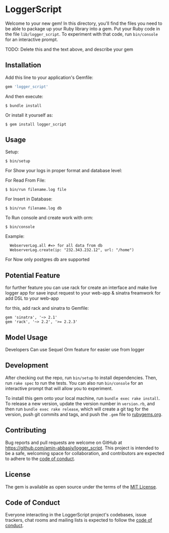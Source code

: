 # LoggerScript

Welcome to your new gem! In this directory, you'll find the files you need to be able to package up your Ruby library into a gem. Put your Ruby code in the file `lib/logger_script`. To experiment with that code, run `bin/console` for an interactive prompt.

TODO: Delete this and the text above, and describe your gem

## Installation

Add this line to your application's Gemfile:

```ruby
gem 'logger_script'
```

And then execute:

    $ bundle install

Or install it yourself as:

    $ gem install logger_script

## Usage

Setup: 

    $ bin/setup

For Show your logs in proper format and database level:

For Read From File:

    $ bin/run filename.log file

For Insert in Database:

    $ bin/run filename.log db

To Run console and create work with orm:

    $ bin/console

Example:

      WebserverLog.all #=> for all data from db
      WebserverLog.create(ip: "232.343.232.12", url: "/home") 

 For Now only postgres db are supported

## Potential Feature

for further feature you can use rack for create an interface and make live logger app for save input request to your web-app & sinatra freamwork for add DSL to your web-app

for this, add rack and sinatra to Gemfile:

    gem 'sinatra', '~> 2.1'
    gem 'rack', '~> 2.2', '>= 2.2.3'

## Model Usage
  
  Developers Can use Sequel Orm feature for easier use from logger 

## Development

After checking out the repo, run `bin/setup` to install dependencies. Then, run `rake spec` to run the tests. You can also run `bin/console` for an interactive prompt that will allow you to experiment.

To install this gem onto your local machine, run `bundle exec rake install`. To release a new version, update the version number in `version.rb`, and then run `bundle exec rake release`, which will create a git tag for the version, push git commits and tags, and push the `.gem` file to [rubygems.org](https://rubygems.org).

## Contributing

Bug reports and pull requests are welcome on GitHub at https://github.com/amin-abbasiy/logger_script. This project is intended to be a safe, welcoming space for collaboration, and contributors are expected to adhere to the [code of conduct](https://github.com/[USERNAME]/logger_script/blob/master/CODE_OF_CONDUCT.md).


## License

The gem is available as open source under the terms of the [MIT License](https://opensource.org/licenses/MIT).

## Code of Conduct

Everyone interacting in the LoggerScript project's codebases, issue trackers, chat rooms and mailing lists is expected to follow the [code of conduct](https://github.com/amin-abbasiy/logger_script/blob/master/CODE_OF_CONDUCT.md).
